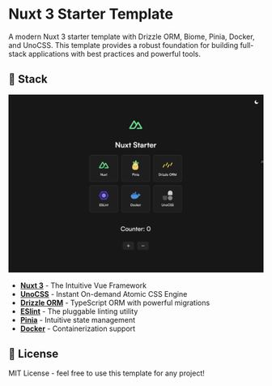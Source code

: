 # Nuxt 3 Starter Template

A modern Nuxt 3 starter template with Drizzle ORM, Biome, Pinia, Docker, and UnoCSS. This template provides a robust foundation for building full-stack applications with best practices and powerful tools.

## 🚀 Stack

![Nuxt 3 Starter Template](app/public/images/image.png)

- **[Nuxt 3](https://nuxt.com/)** - The Intuitive Vue Framework
- **[UnoCSS](https://unocss.dev/)** - Instant On-demand Atomic CSS Engine
- **[Drizzle ORM](https://orm.drizzle.team/)** - TypeScript ORM with powerful migrations
- **[ESlint](https://eslint.org/)** - The pluggable linting utility
- **[Pinia](https://pinia.vuejs.org/)** - Intuitive state management
- **[Docker](https://www.docker.com/)** - Containerization support

## 📄 License

MIT License - feel free to use this template for any project!
